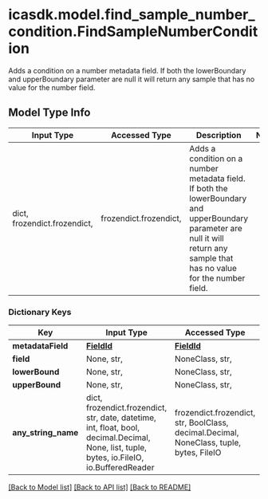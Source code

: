 # icasdk.model.find_sample_number_condition.FindSampleNumberCondition

Adds a condition on a number metadata field. If both the lowerBoundary and upperBoundary parameter are null it will return any sample that has no value for the number field.

## Model Type Info
Input Type | Accessed Type | Description | Notes
------------ | ------------- | ------------- | -------------
dict, frozendict.frozendict,  | frozendict.frozendict,  | Adds a condition on a number metadata field. If both the lowerBoundary and upperBoundary parameter are null it will return any sample that has no value for the number field. | 

### Dictionary Keys
Key | Input Type | Accessed Type | Description | Notes
------------ | ------------- | ------------- | ------------- | -------------
**metadataField** | [**FieldId**](FieldId.md) | [**FieldId**](FieldId.md) |  | [optional] 
**field** | None, str,  | NoneClass, str,  |  | [optional] 
**lowerBound** | None, str,  | NoneClass, str,  |  | [optional] 
**upperBound** | None, str,  | NoneClass, str,  |  | [optional] 
**any_string_name** | dict, frozendict.frozendict, str, date, datetime, int, float, bool, decimal.Decimal, None, list, tuple, bytes, io.FileIO, io.BufferedReader | frozendict.frozendict, str, BoolClass, decimal.Decimal, NoneClass, tuple, bytes, FileIO | any string name can be used but the value must be the correct type | [optional]

[[Back to Model list]](../../README.md#documentation-for-models) [[Back to API list]](../../README.md#documentation-for-api-endpoints) [[Back to README]](../../README.md)

